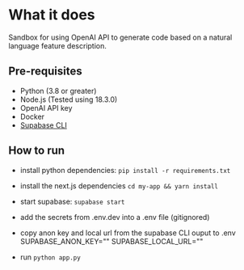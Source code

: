 # What it does

Sandbox for using OpenAI API to generate code based on a natural language feature description.

## Pre-requisites

- Python (3.8 or greater)
- Node.js (Tested using 18.3.0)
- OpenAI API key
- Docker
- [Supabase CLI](https://supabase.com/docs/reference/cli/start)


## How to run

- install python dependencies:
`pip install -r requirements.txt`

- install the next.js dependencies
`cd my-app && yarn install`

- start supabase:
`supabase start`

- add the secrets from .env.dev into a .env file (gitignored)

- copy anon key and local url from the supabase CLI ouput to .env
SUPABASE_ANON_KEY="<output from cli>"
SUPABASE_LOCAL_URL="<output from cli>"

- run `python app.py`